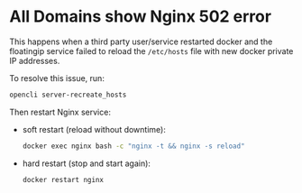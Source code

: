 # All Domains show Nginx 502 error

This happens when a third party user/service restarted docker and the floatingip service failed to reload the `/etc/hosts` file with new docker private IP addresses.

To resolve this issue, run:

```bash
opencli server-recreate_hosts
```

Then restart Nginx service:

- soft restart (reload without downtime):
  ```bash
  docker exec nginx bash -c "nginx -t && nginx -s reload"
  ```
- hard restart (stop and start again):
  ```bash
  docker restart nginx
  ```
